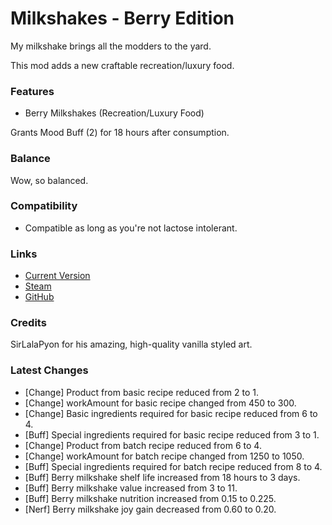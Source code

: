 # Milkshakes - Berry Edition

My milkshake brings all the modders to the yard.

This mod adds a new craftable recreation/luxury food.

### Features

- Berry Milkshakes (Recreation/Luxury Food)

Grants Mood Buff (2) for 18 hours after consumption.

### Balance

Wow, so balanced.

### Compatibility

- Compatible as long as you're not lactose intolerant.

### Links

- [Current Version](https://github.com/Sierra0001/Milkshakes---Berry-Edition/releases/tag/v1.2)
- [Steam](https://steamcommunity.com/sharedfiles/filedetails/?id=2595120517)
- [GitHub](https://github.com/Sierra0001/Milkshakes---Berry-Edition)

### Credits

SirLalaPyon for his amazing, high-quality vanilla styled art.

### Latest Changes

- [Change] Product from basic recipe reduced from 2 to 1.
- [Change] workAmount for basic recipe changed from 450 to 300.
- [Change] Basic ingredients required for basic recipe reduced from 6 to 4.
- [Buff] Special ingredients required for basic recipe reduced from 3 to 1.
- [Change] Product from batch recipe reduced from 6 to 4.
- [Change] workAmount for batch recipe changed from 1250 to 1050.
- [Buff] Special ingredients required for batch recipe reduced from 8 to 4.
- [Buff] Berry milkshake shelf life increased from 18 hours to 3 days.
- [Buff] Berry milkshake value increased from 3 to 11.
- [Buff] Berry milkshake nutrition increased from 0.15 to 0.225.
- [Nerf] Berry milkshake joy gain decreased from 0.60 to 0.20.